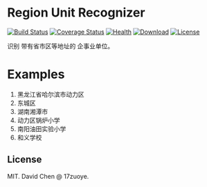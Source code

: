 Region Unit Recognizer
====================================
[![Build Status](https://img.shields.io/travis/17zuoye/region_unit_recognizer/master.svg?style=flat)](https://travis-ci.org/17zuoye/region_unit_recognizer)
[![Coverage Status](https://coveralls.io/repos/17zuoye/region_unit_recognizer/badge.svg)](https://coveralls.io/r/17zuoye/region_unit_recognizer)
[![Health](https://landscape.io/github/17zuoye/region_unit_recognizer/master/landscape.svg?style=flat)](https://landscape.io/github/17zuoye/region_unit_recognizer/master)
[![Download](https://img.shields.io/pypi/dm/region_unit_recognizer.svg?style=flat)](https://pypi.python.org/pypi/region_unit_recognizer)
[![License](https://img.shields.io/pypi/l/region_unit_recognizer.svg?style=flat)](https://pypi.python.org/pypi/region_unit_recognizer)


识别 带有省市区等地址的 企事业单位。


Examples
====================================
1. 黑龙江省哈尔滨市动力区
2. 东城区
3. 湖南湘潭市
4. 动力区锅炉小学
5. 南阳油田实验小学
6. 和义学校

License
------------------------
MIT. David Chen @ 17zuoye.
